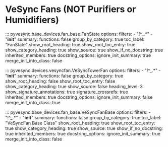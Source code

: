 # VeSync Fans (NOT Purifiers or Humidifiers)

::: pyvesync.base_devices.fan_base.FanState
    options:
        filters:
            - "!^_.*"
            - "__init__"
        summary:
            functions: false
        group_by_category: true
        toc_label: "FanState"
        show_root_heading: true
        show_root_toc_entry: true
        show_category_heading: true
        show_source: true
        show_if_no_docstring: true
        inherited_members: true
        docstring_options:
            ignore_init_summary: true
        merge_init_into_class: false

::: pyvesync.devices.vesyncfan.VeSyncTowerFan
    options:
        filters:
            - "!^_.*"
            - "__init__"
        summary:
            functions: false
        group_by_category: true
        show_root_heading: false
        show_root_toc_entry: false
        show_category_heading: true
        show_source: false
        heading_level: 3
        show_signature_annotations: true
        signature_crossrefs: true
        inherited_members: true
        docstring_options:
            ignore_init_summary: false
        merge_init_into_class: true

::: pyvesync.base_devices.fan_base.VeSyncFanBase
    options:
        filters:
            - "!^_.*"
            - "__init__"
        summary:
            functions: false
        group_by_category: true
        toc_label: "VeSyncFan Base Class"
        show_root_heading: true
        show_root_toc_entry: true
        show_category_heading: true
        show_source: true
        show_if_no_docstring: true
        inherited_members: true
        docstring_options:
            ignore_init_summary: true
        merge_init_into_class: false
